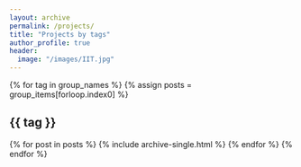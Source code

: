 ```yaml
---
layout: archive
permalink: /projects/
title: "Projects by tags"
author_profile: true
header:
  image: "/images/IIT.jpg"
---
```


<!-- {% include group-by-array collection=site.posts field="tags" %} -->

{% for tag in group_names %}
  {% assign posts = group_items[forloop.index0] %}
  <h2 id="{{ tag | slugify }}" class="archive__subtitle">{{ tag }}</h2>
  {% for post in posts %}
    {% include archive-single.html %}
  {% endfor %}
{% endfor %}